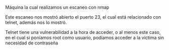 Máquina la cual realizamos un escaneo con nmap

Este escaneo nos mostró abierto el puerto 23, el cual está relacionado con telnet, además nos lo mostró.

Telnet tiene una vulnerabilidad a la hora de acceder, o al menos este caso, en el cual si poníamos root como usuario, podíamos acceder a la víctima sin necesidad de contraseña